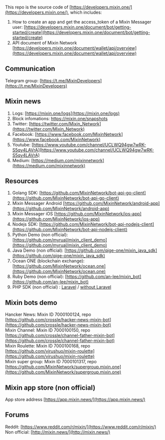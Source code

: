 This repo is the source code of [https://developers.mixin.one/](https://developers.mixin.one/), which includes:

1. How to create an app and get the access_token of a Mixin Messager user: [https://developers.mixin.one/document/bot/getting-started/create](https://developers.mixin.one/document/bot/getting-started/create)
2. API document of Mixin Network [https://developers.mixin.one/document/wallet/api/overview](https://developers.mixin.one/document/wallet/api/overview)

## Communication

Telegram group: [https://t.me/MixinDevelopers](https://t.me/MixinDevelopers)

## Mixin news

1. Logs: [https://mixin.one/logs](https://mixin.one/logs)
2. Block infomations: [https://mixin.one/snapshots
](https://mixin.one/snapshots)
3. Twitter: [https://twitter.com/Mixin_Network](https://twitter.com/Mixin_Network)
4. Facebook: [https://www.facebook.com/MixinNetwork](https://www.facebook.com/MixinNetwork)
5. Youtube: [https://www.youtube.com/channel/UCLWQ94gw7wRK-S5qy4LAVrA](https://www.youtube.com/channel/UCLWQ94gw7wRK-S5qy4LAVrA)
6. Medium: [https://medium.com/mixinnetwork](https://medium.com/mixinnetwork)

## Resources

1. Golang SDK: [https://github.com/MixinNetwork/bot-api-go-client](https://github.com/MixinNetwork/bot-api-go-client)
2. Mixin Messager Android [https://github.com/MixinNetwork/android-app](https://github.com/MixinNetwork/android-app)
3. Mixin Messager iOS [https://github.com/MixinNetwork/ios-app](https://github.com/MixinNetwork/ios-app)
4. Nodejs SDK: [https://github.com/MixinNetwork/bot-api-nodejs-client](https://github.com/MixinNetwork/bot-api-nodejs-client)
5. Python Demo (non official): [https://github.com/myrual/mixin_client_demo](https://github.com/myrual/mixin_client_demo)
6. Java Demo (non official): [https://github.com/qige-one/mixin_java_sdk](https://github.com/qige-one/mixin_java_sdk)  
7. Ocean ONE (blockchain exchange): [https://github.com/MixinNetwork/ocean.one](https://github.com/MixinNetwork/ocean.one)
8. Ruby Demo (non official): [https://github.com/an-lee/mixin_bot](https://github.com/an-lee/mixin_bot)
9. PHP SDK (non official) : [Laravel](https://github.com/ExinOne/laravel-mixin-sdk) / [without Laravel](https://github.com/ExinOne/mixin-sdk-php)

## Mixin bots demo

Hancker News: Mixin ID 7000100124, repo [https://github.com/crossle/hacker-news-mixin-bot](https://github.com/crossle/hacker-news-mixin-bot)  
Mixin Channel: Mixin ID 7000100150, repo [https://github.com/crossle/channel-father-mixin-bot](https://github.com/crossle/channel-father-mixin-bot)  
Mixin Roulette: Mixin ID 7000100168, repo [https://github.com/virushuo/mixin-roulette](https://github.com/virushuo/mixin-roulette)  
Mixin super group: Mixin ID 7000101317, repo [https://github.com/MixinNetwork/supergroup.mixin.one](https://github.com/MixinNetwork/supergroup.mixin.one)


## Mixin app store (non official)

App store address [https://app.mixin.news/](https://app.mixin.news/)

## Forums

Reddit: [https://www.reddit.com/r/mixin/](https://www.reddit.com/r/mixin/)  
Non official: [http://mixin.news/](http://mixin.news/)  
